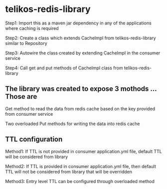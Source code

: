# telikos-redis-library

Step1: Import this as a maven jar dependency in any of the applications where caching is required

Step2: Create a class which extends CacheImpl from telikos-redis-library similar to Repository

Step3: Autowire the class created by extending CacheImpl in the consumer service

Step4: Call get and put methods of CacheImpl class from telikos-redis-library

 
## The library was created to expose 3 mothods ... Those are

Get method to read the data from redis cache based on the key provided from consumer service

Two overloaded Put methods for writing the data into redis cache

## TTL configuration

Method1: If TTL is not provided in consumer application.yml file, default TTL will be considered from library

Method2: If TTL is provided in consumer application.yml file, then default TTL will not be considered from library that will be overridden

Method3: Entry level TTL can be configured through overloaded method
